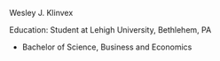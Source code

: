 Wesley J. Klinvex

Education:
  Student at Lehigh University, Bethlehem, PA
  - Bachelor of Science, Business and Economics

